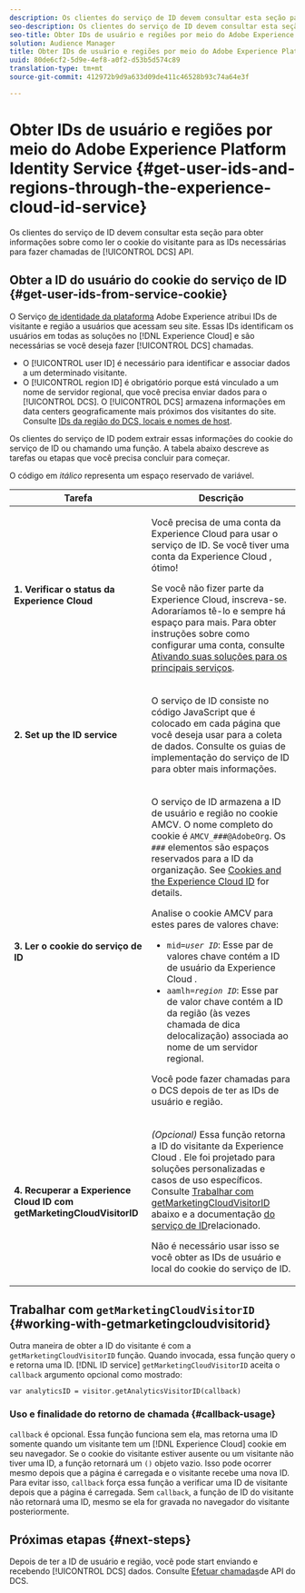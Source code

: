 ```yaml
---
description: Os clientes do serviço de ID devem consultar esta seção para obter informações sobre como ler o cookie do visitante para as IDs necessárias para fazer chamadas de API DCS.
seo-description: Os clientes do serviço de ID devem consultar esta seção para obter informações sobre como ler o cookie do visitante para as IDs necessárias para fazer chamadas de API DCS.
seo-title: Obter IDs de usuário e regiões por meio do Adobe Experience Platform Identity Service
solution: Audience Manager
title: Obter IDs de usuário e regiões por meio do Adobe Experience Platform Identity Service
uuid: 80de6cf2-5d9e-4ef8-a0f2-d53b5d574c89
translation-type: tm+mt
source-git-commit: 412972b9d9a633d09de411c46528b93c74a64e3f

---
```



# Obter IDs de usuário e regiões por meio do Adobe Experience Platform Identity Service {#get-user-ids-and-regions-through-the-experience-cloud-id-service}

Os clientes do serviço de ID devem consultar esta seção para obter informações sobre como ler o cookie do visitante para as IDs necessárias para fazer chamadas de [!UICONTROL DCS] API.

## Obter a ID do usuário do cookie do serviço de ID {#get-user-ids-from-service-cookie}

O Serviço [de identidade da plataforma](https://docs.adobe.com/content/help/en/id-service/using/home.html) Adobe Experience atribui IDs de visitante e região a usuários que acessam seu site. Essas IDs identificam os usuários em todas as soluções no [!DNL Experience Cloud] e são necessárias se você deseja fazer [!UICONTROL DCS] chamadas.

* O [!UICONTROL user ID] é necessário para identificar e associar dados a um determinado visitante.
* O [!UICONTROL region ID] é obrigatório porque está vinculado a um nome de servidor regional, que você precisa enviar dados para o [!UICONTROL DCS]. O [!UICONTROL DCS] armazena informações em data centers geograficamente mais próximos dos visitantes do site. Consulte [IDs da região do DCS, locais e nomes de host](../../../api/dcs-intro/dcs-api-reference/dcs-regions.md).

Os clientes do serviço de ID podem extrair essas informações do cookie do serviço de ID ou chamando uma função. A tabela abaixo descreve as tarefas ou etapas que você precisa concluir para começar.

O código em *itálico* representa um espaço reservado de variável.

<table id="table_660EBE1C24DD4FBE9DCE5191836C9135"> 
 <thead> 
  <tr> 
   <th colname="col1" class="entry"> Tarefa </th> 
   <th colname="col2" class="entry"> Descrição </th> 
  </tr> 
 </thead>
 <tbody> 
  <tr> 
   <td colname="col1"> <p> <b>1. Verificar o status <span class="keyword"> da Experience Cloud</span></b> </p> </td> 
   <td colname="col2"> <p>Você precisa de uma conta da <span class="keyword"> Experience Cloud</span> para usar o serviço de ID. Se você tiver uma conta da <span class="keyword"> Experience Cloud</span> , ótimo! </p> <p> Se você não fizer parte da <span class="keyword"> Experience Cloud</span>, inscreva-se. Adoraríamos tê-lo e sempre há espaço para mais. Para obter instruções sobre como configurar uma conta, consulte <a href="https://docs.adobe.com/content/help/en/core-services/interface/about-core-services/core-services.html" format="https" scope="external"> Ativando suas soluções para os principais serviços</a>. </p> </td> 
  </tr> 
  <tr> 
   <td colname="col1"> <p> <b>2. Set up the <span class="keyword"> ID service</span></b> </p> </td> 
   <td colname="col2"> <p>O serviço <span class="keyword"> de</span> ID consiste no código JavaScript que é colocado em cada página que você deseja usar para a coleta de dados. Consulte os guias <a href="https://docs.adobe.com/content/help/en/id-service/using/implementation/implementation-guides.html" format="https" scope="external"></a> de implementação do serviço de ID para obter mais informações. </p> </td> 
  </tr> 
  <tr> 
   <td colname="col1"> <p> <b>3. Ler o cookie do serviço <span class="keyword"></span> de ID</b> </p> </td> 
   <td colname="col2"> <p>O serviço <span class="keyword"> de</span> ID armazena a ID de usuário e região no cookie AMCV. O nome completo do cookie é <code>AMCV_<i>###</i>@AdobeOrg</code>. Os <code><i>###</i></code> elementos são espaços reservados para a ID da organização. See <a href="https://docs.adobe.com/content/help/en/id-service/using/intro/cookies.html" format="https" scope="external"> Cookies and the Experience Cloud ID</a> for details. </p> <p>Analise o cookie AMCV para estes pares de valores chave: </p> <p> 
     <ul id="ul_502ECFCDDD084D448B5EDC4E5C0909C1"> 
      <li id="li_662FFA36AC854E699D50A183B161D654"> <code>mid=<i>user ID</i></code>: Esse par de valores chave contém a ID de usuário da <span class="keyword"> Experience Cloud</span> . </li> 
      <li id="li_65422233187B4217B50DC52DBD58F404"> <code>aamlh=<i>region ID</i></code>: Esse par de valor chave contém a ID da região (às vezes chamada de dica <span class="term"> de</span>localização) associada ao nome de um servidor regional. </li> 
     </ul> </p> <p>Você pode fazer chamadas para o <span class="wintitle"> DCS</span> depois de ter as IDs de usuário e região. </p> </td> 
  </tr> 
  <tr> 
   <td colname="col1"> <p> <b>4. Recuperar a <span class="keyword"> Experience Cloud ID</span> com getMarketingCloudVisitorID</b> </p> </td> 
   <td colname="col2"> <p><i>(Opcional)</i> Essa função retorna a ID do visitante da <span class="keyword"> Experience Cloud</span> . Ele foi projetado para soluções personalizadas e casos de uso específicos. Consulte <a href="../../../api/dcs-intro/dcs-s2s/dcs-mcid-ids.md#working-with-getmarketingcloudvisitorid"> Trabalhar com getMarketingCloudVisitorID</a> abaixo e a documentação <a href="https://docs.adobe.com/content/help/en/id-service/using/id-service-api/methods/getmcvid.html" format="https" scope="external"> do serviço de ID</a>relacionado. </p> <p>Não é necessário usar isso se você obter as IDs de usuário e local do cookie do serviço de ID. </p> </td> 
  </tr> 
 </tbody> 
</table>

## Trabalhar com `getMarketingCloudVisitorID` {#working-with-getmarketingcloudvisitorid}

Outra maneira de obter a ID do visitante é com a `getMarketingCloudVisitorID` função. Quando invocada, essa função query o e retorna uma ID. [!DNL ID service] `getMarketingCloudVisitorID` aceita o `callback` argumento opcional como mostrado:

`var analyticsID = visitor.getAnalyticsVisitorID(callback)`

### Uso e finalidade do retorno de chamada {#callback-usage}

`callback` é opcional. Essa função funciona sem ela, mas retorna uma ID somente quando um visitante tem um [!DNL Experience Cloud] cookie em seu navegador. Se o cookie do visitante estiver ausente ou um visitante não tiver uma ID, a função retornará um `()` objeto vazio. Isso pode ocorrer mesmo depois que a página é carregada e o visitante recebe uma nova ID. Para evitar isso, `callback` força essa função a verificar uma ID de visitante depois que a página é carregada. Sem `callback`, a função de ID do visitante não retornará uma ID, mesmo se ela for gravada no navegador do visitante posteriormente.

## Próximas etapas {#next-steps}

Depois de ter a ID de usuário e região, você pode start enviando e recebendo [!UICONTROL DCS] dados. Consulte [Efetuar chamadas](../../../api/dcs-intro/dcs-s2s/dcs-s2s-calls.md)de API do DCS.